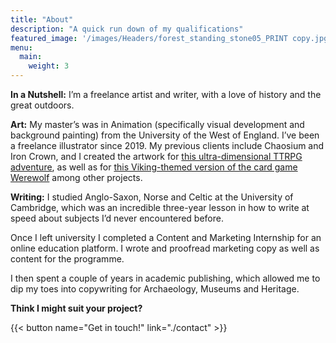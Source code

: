 ```yaml
---
title: "About"
description: "A quick run down of my qualifications"
featured_image: '/images/Headers/forest_standing_stone05_PRINT copy.jpg'
menu:
  main:
    weight: 3
---
```


**In a Nutshell:** 
I’m a freelance artist and writer, with a love of history and the great outdoors.

**Art:**
My master’s was in Animation (specifically visual development and background painting) from the University of the West of England. I’ve been a freelance illustrator since 2019. My previous clients include Chaosium and Iron Crown, and I created the artwork for [this ultra-dimensional TTRPG adventure](https://mottokrosh.com/machinations/capes-and-cloaks/), as well as for [this Viking-themed version of the card game Werewolf](https://www.spilbræt.dk/spil/varulv/) among other projects.

**Writing:**
I studied Anglo-Saxon, Norse and Celtic at the University of Cambridge, which was an incredible three-year lesson in how to write at speed about subjects I’d never encountered before. 

Once I left university I completed a Content and Marketing Internship for an online education platform. I wrote and proofread marketing copy as well as content for the programme. 

I then spent a couple of years in academic publishing, which allowed me to dip my toes into copywriting for Archaeology, Museums and Heritage.

**Think I might suit your project?** 

{{< button name="Get in touch!" link="./contact" >}}
